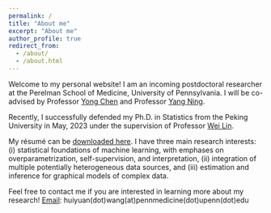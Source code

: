 ```yaml
---
permalink: /
title: "About me"
excerpt: "About me"
author_profile: true
redirect_from: 
  - /about/
  - /about.html
---
```

Welcome to my personal website! I am an incoming postdoctoral researcher at the Perelman School of Medicine, University of Pennsylvania. I will be co-advised by Professor [Yong Chen](https://penncil.med.upenn.edu/about-pi/) and Professor [Yang Ning](https://yangning.stat.cornell.edu/). 

Recently, I successfully defended my Ph.D. in Statistics from the Peking University in May, 2023 under the supervision of Professor [Wei Lin](https://www.math.pku.edu.cn/teachers/linw/).

My résumé can be [downloaded here](https://huiyuan-wang.github.io/files/cv.pdf).
I have three main research interests: (i) statistical foundations of machine learning, with emphases on overparametrization, self-supervision, and interpretation, (ii) integration of multiple potentially heterogeneous data sources, and (iii) estimation and inference for graphical models of complex data. 

Feel free to contact me if you are interested in learning more about my research! [Email](mailto:Huiyuan.Wang@Pennmedicine.upenn.edu): huiyuan(dot)wang(at)pennmedicine(dot)upenn(dot)edu



